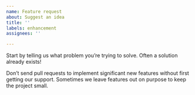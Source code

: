 ```yaml
---
name: Feature request
about: Suggest an idea
title: ''
labels: enhancement
assignees: ''

---
```


Start by telling us what problem you’re trying to solve. Often a solution already exists!

Don’t send pull requests to implement significant new features without first getting our support.
Sometimes we leave features out on purpose to keep the project small.
